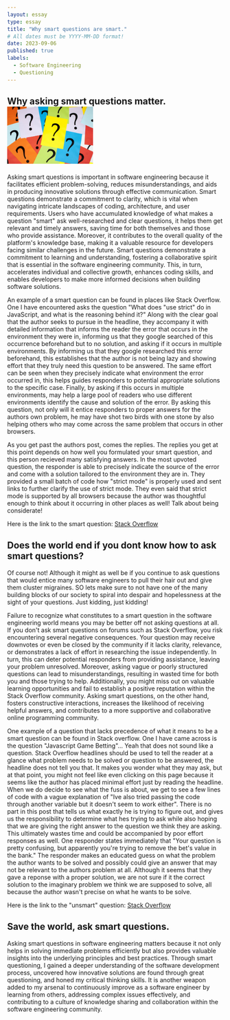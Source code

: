 ```yaml
---
layout: essay
type: essay
title: "Why smart questions are smart."
# All dates must be YYYY-MM-DD format!
date: 2023-09-06
published: true
labels:
  - Software Engineering
  - Questioning
---
```


## Why asking smart questions matter. <img width="200px" class="rounded float-start pe-4" src="../img/difficulty/questionmarks.jpg">
  Asking smart questions is important in software engineering because it facilitates efficient problem-solving, reduces misunderstandings, and aids in producing innovative solutions through effective communication. Smart questions demonstrate a commitment to clarity, which is vital when navigating intricate landscapes of coding, architecture, and user requirements. Users who have accumulated knowledge of what makes a question "smart" ask well-researched and clear questions, it helps them get relevant and timely answers, saving time for both themselves and those who provide assistance. Moreover, it contributes to the overall quality of the platform's knowledge base, making it a valuable resource for developers facing similar challenges in the future. Smart questions demonstrate a commitment to learning and understanding, fostering a collaborative spirit that is essential in the software engineering community. This, in turn, accelerates individual and collective growth, enhances coding skills, and enables developers to make more informed decisions when building software solutions.

An example of a smart question can be found in places like Stack Overflow. One I have encountered asks the question "What does "use strict" do in JavaScript, and what is the reasoning behind it?" Along with the clear goal that the author seeks to pursue in the headline, they accompany it with detailed information that informs the reader the error that occurs in the environment they were in, informing us that they google searched of this occurrence beforehand but to no solution, and asking if it occurs in multiple environments. By informing us that they google researched this error beforehand, this establishes that the author is not being lazy and showing effort that they truly need this question to be answered. The same effort can be seen when they precisely indicate what environment the error occurred in, this helps guides responders to potential appropriate solutions to the specific case. Finally, by asking if this occurs in multiple environments, may help a large pool of readers who use different environments identify the cause and solution of the error. By asking this question, not only will it entice responders to proper answers for the authors own problem, he may have shot two birds with one stone by also helping others who may come across the same problem that occurs in other browsers. 

As you get past the authors post, comes the replies. The replies you get at this point depends on how well you formulated your smart question, and this person recieved many satisfying answers. In the most upvoted question, the responder is able to precisely indicate the source of the error and come with a solution tailored to the environment they are in. They provided a small batch of code how "strict mode" is properly used and sent links to further clarify the use of strict mode. They even said that strict mode is supported by all browsers because the author was thoughtful enough to think about it occurring in other places as well! Talk about being considerate!

Here is the link to the smart question: [Stack Overflow](https://stackoverflow.com/questions/1335851/what-does-use-strict-do-in-javascript-and-what-is-the-reasoning-behind-it)

## Does the world end if you dont know how to ask smart questions?
Of course not! Although it might as well be if you continue to ask questions that would entice many software engineers to pull their hair out and give them cluster migraines. SO lets make sure to not have one of the many building blocks of our society to spiral into despair and hopelessness at the sight of your questions. Just kidding, just kidding!

Failure to recognize what constitutes to a smart question in the software engineering world means you may be better off not asking questions at all. If you don't ask smart questions on forums such as Stack Overflow, you risk encountering several negative consequences. Your question may receive downvotes or even be closed by the community if it lacks clarity, relevance, or demonstrates a lack of effort in researching the issue independently. In turn, this can deter potential responders from providing assistance, leaving your problem unresolved. Moreover, asking vague or poorly structured questions can lead to misunderstandings, resulting in wasted time for both you and those trying to help. Additionally, you might miss out on valuable learning opportunities and fail to establish a positive reputation within the Stack Overflow community. Asking smart questions, on the other hand, fosters constructive interactions, increases the likelihood of receiving helpful answers, and contributes to a more supportive and collaborative online programming community.

One example of a question that lacks precedence of what it means to be a smart question can be found in Stack overflow. One I have came across is the question "Javascript Game Betting"... Yeah that does not sound like a question. Stack Overflow headlines should be used to tell the reader at a glance what problem needs to be solved or question to be answered, the headline does not tell you that. It makes you wonder what they may ask, but at that point, you might not feel like even clicking on this page because it seems like the author has placed minimal effort just by reading the headline. When we do decide to see what the fuss is about, we get to see a few lines of code with a vague explanation of "Ive also tried passing the code through another variable but it doesn't seem to work either". There is no part in this post that tells us what exactly he is trying to figure out, and gives us the responsibility to determine what hes trying to ask while also hoping that we are giving the right answer to the question we think they are asking. This ultimately wastes time and could be accompanied by poor effort responses as well. One responder states immediately that "Your question is pretty confusing, but apparently you're trying to remove the bet's value in the bank." The responder makes an educated guess on what the problem the author wants to be solved and possibly could give an answer that may not be relevant to the authors problem at all. Although it seems that they gave a reponse with a proper solution, we are not sure if it the correct solution to the imaginary problem we think we are supposed to solve, all because the author wasn't precise on what he wants to be solve.

Here is the link to the "unsmart" question: [Stack Overflow](https://stackoverflow.com/questions/28633264/javascript-game-betting)

## Save the world, ask smart questions.
Asking smart questions in software engineering matters because it not only helps in solving immediate problems efficiently but also provides valuable insights into the underlying principles and best practices. Through smart questioning, I gained a deeper understanding of the software development process, uncovered how innovative solutions are found through great questioning, and honed my critical thinking skills. It is another weapon added to my arsenal to continuously improve as a software engineer by learning from others, addressing complex issues effectively, and contributing to a culture of knowledge sharing and collaboration within the software engineering community.
